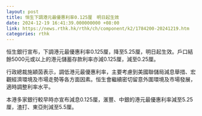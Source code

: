 ```yaml
---
layout: post
title: 恒生下調港元最優惠利率0.125厘　明日起生效
date: 2024-12-19 16:41:39.000000000 +08:00
link: https://news.rthk.hk/rthk/ch/component/k2/1784200-20241219.htm
categories: rthk
---
```


恒生銀行宣布，下調港元最優惠利率0.125厘，降至5.25厘，明日起生效。戶口結餘5000元或以上的港元儲蓄存款利率亦減0.125厘，減至0.25厘。

行政總裁施穎茵表示，調低港元最優惠利率，主要考慮到美國聯儲局減息舉措、宏觀經濟環境及市場走勢等各方面因素。恒生會繼續密切留意外圍環境及市場發展，適時調整利率水平。

本港多家銀行較早時亦宣布減息0.125厘，滙豐、中銀的港元最優惠利率減至5.25厘，渣打、東亞則減至5.5厘。

